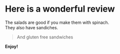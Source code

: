 Here is a wonderful review
========================

The salads are good if you make them with spinach.  
They also have sandiches.  

> And gluten free sandwiches

**Enjoy!**
